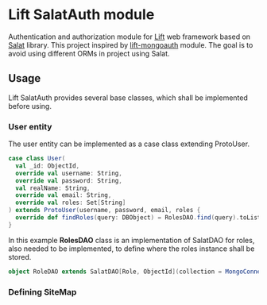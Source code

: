 # Lift SalatAuth module

   Authentication and authorization module for [Lift][Lift] web framework based on [Salat][Salat] library.  This project inspired by [lift-mongoauth][lift-mongoauth] module.  The goal is to avoid using different ORMs in project using Salat.

## Usage

  Lift SalatAuth provides several base classes, which shall be implemented before using.

### User entity

  The user entity can be implemented as a case class extending ProtoUser.

```Scala
case class User(
  val _id: ObjectId,
  override val username: String,
  override val password: String,
  val realName: String,
  override val email: String,
  override val roles: Set[String]
) extends ProtoUser(username, password, email, roles {
  override def findRoles(query: DBObject) = RolesDAO.find(query).toList
}
```

  In this example __RolesDAO__ class is an implementation of SalatDAO for roles, also needed to be implemented, to define where the roles instance shall be stored.

```Scala
object RoleDAO extends SalatDAO[Role, ObjectId](collection = MongoConnection()("mydb")("roles"))
```

### Defining SiteMap

[Lift]: http://liftweb.net
[Salat]: https://github.com/novus/salat
[lift-mongoauth]: https://github.com/eltimn/lift-mongoauth
